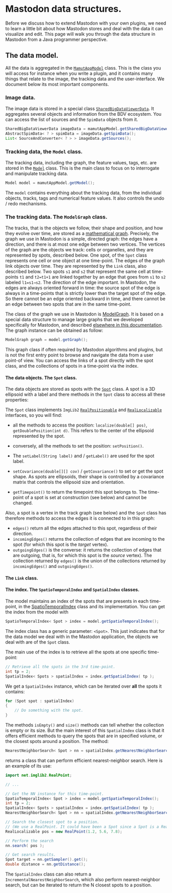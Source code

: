# Mastodon data structures.

Before we discuss how to extend Mastodon with your own plugins, we need to learn a little bit about how Mastodon stores and deal with the data it can visualize and edit.
This page will walk you through the data structure in Mastodon from a Java programmer perspective. 

## The data model.

All the data is aggregated in the [`MamutAppModel`](https://github.com/mastodon-sc/mastodon/blob/master/src/main/java/org/mastodon/mamut/MamutAppModel.java) class. 
This is the class you will access for instance when you write a plugin, and it contains many things that relate to the image, the tracking data and the user-interface.
We document below its most important components.

### Image data.

The image data is stored in a special class [`SharedBigDataViewerData`](https://github.com/mastodon-sc/mastodon/blob/master/src/main/java/org/mastodon/views/bdv/SharedBigDataViewerData.java). 
It aggregates several objects and information from the BDV ecosystem.
You can access the list of sources and the `SpimData` objects from it.
```java
SharedBigDataViewerData imageData = mamutAppModel.getSharedBigDataViewerData();
AbstractSpimData< ? > spimData = imageData.getSpimData();
List< SourceAndConverter< ? > > imageData.getSources();
```

### Tracking data, the `Model` class.

The tracking data, including the graph, the feature values, tags, etc. are stored in the [`Model`](https://github.com/mastodon-sc/mastodon/blob/master/src/main/java/org/mastodon/mamut/model/Model.java) class.
This is the main class to focus on to interrogate and manipulate tracking data.

```java
Model model = mamutAppModel.getModel();
```

The `model` contains everything about the tracking data, from the individual objects, tracks, tags and numerical feature values. 
It also controls the undo / redo mechanisms.

### The tracking data. The `ModelGraph` class.

The tracks, that is the objects we follow, their shape and position, and how they evolve over time, are stored as a [mathematical graph](https://en.wikipedia.org/wiki/Graph_(discrete_mathematics)).
Precisely, the graph we use in Mastodon is a simple, directed graph: the edges have a direction, and there is at most one edge between two vertices. 
The vertices of the graph are the objects we track: cells or organelles, and they are represented by spots, described below.
One spot, of the `Spot` class represents one cell or one object at one time-point.
The edges of the graph link objects over time. 
They are represented by the `Link` class, also described below.
Two spots `s1` and `s2` that represent the same cell at time-points `t1` and `t2=t1+1` are linked together by an edge that goes from `s1` to `s2` labeled `l1=s1→s2`.
The direction of the edge important. 
In Mastodon, the edges are always oriented forward in time: the source spot of the edge is always in a time-points that is strictly lower than the target spot of the edge.
So there cannot be an edge oriented backward in time, and there cannot be an edge between two spots that are in the same time-point.

The class of the graph we use in Mastodon is [ModelGraph](https://github.com/mastodon-sc/mastodon/blob/master/src/main/java/org/mastodon/mamut/model/ModelGraph.java).
It is based on a special data structure to manage large graphs that we developed specifically for Mastodon, and described [elsewhere in this documentation](../partE/mastodon_graph_data_structure.md).
The graph instance can be obtained as follow:
```java
ModelGraph graph = model.getGraph();
```

This graph class if often required by Mastodon algorithms and plugins, but is not the first entry point to browse and navigate the data from a user point-of view. 
You can access the links of a spot directly with the spot class, and the collections of spots in a time-point via the index.


#### The data objects. The `Spot` class.

The data objects are stored as spots with the [`Spot`](https://github.com/mastodon-sc/mastodon/blob/master/src/main/java/org/mastodon/mamut/model/Spot.java) class. 
A spot is a 3D ellipsoid with a label and there methods in the `Spot` class to access all these properties:

The `Spot` class implements `ImgLib2` [`RealPositionable`](https://javadoc.scijava.org/ImgLib2/net/imglib2/RealPositionable.html) and [`RealLocalizable`](https://javadoc.scijava.org/ImgLib2/net/imglib2/RealLocalizable.html) interfaces, so you will find:
- all the methods to access the position: `localize(double[] pos)`, `getDoublePosition(int d)`. This refers to the center of the ellipsoid represented by the spot. 
- conversely, all the methods to set the position: `setPosition()`.

- The `setLabel(String label)` and / `getLabel()` are used for the spot label.
- `setCovariance(double[][] cov)` / `getCovariance()` to set or get the spot shape. As spots are ellipsoids, their shape is controlled by a covariance matrix that controls the ellipsoid size and orientation.
- `getTimepoint()` to return the timepoint this spot belongs to. The time-point of a spot is set at construction (see below) and cannot be changed.

Also, a spot is a vertex in the track graph (see below) and the `Spot` class has therefore methods to access the edges it is connected to in this graph:
- `edges()` return all the edges attached to this spot, regardless of their direction.
- `incomingEdges()` returns the collection of edges that are incoming to the spot (for which this spot is the _target_ vertex).
- `outgoingEdges()` is the converse: it returns the collection of edges that are outgoing, that is, for which this spot is the _source_ vertex).
The collection returned by `edges()` is the union of the collections returned by `incomingEdges()` and `outgoingEdges()`.

#### The `Link` class.


#### The index. The `SpatioTemporalIndex` and `SpatialIndex` classes.

The model maintains an index of the spots that are presents in each time-point, in the [SpatioTemporalIndex](https://github.com/mastodon-sc/mastodon-graph/blob/master/src/main/java/org/mastodon/spatial/SpatioTemporalIndex.java) class and its implementation.
You can get the index from the model with
```java
SpatioTemporalIndex< Spot > index = model.getSpatioTemporalIndex();
```

The index class has a generic parameter: `<Spot>`. 
This just indicates that for the data model we deal with in the Mastodon application, the objects we deal with are of the `Spot` class. 

The main use of the index is to retrieve all the spots at one specific time-point:
```java
// Retrieve all the spots in the 3rd time-point.
int tp = 2;
SpatialIndex< Spots > spatialIndex = index.getSpatialIndex( tp );
```

We get a `SpatialIndex` instance, which can be iterated over **all** the spots it contains:
```java
for (Spot spot : spatialIndex)
{
	// Do something with the spot.
}
```
The methods `isEmpty()` and `size()` methods can tell whether the collection is empty or its size. 
But the main interest of this `SpatialIndex` class is that it offers efficient methods to query the spots that are in specified volume, or the closest spots around a position.
The method:
```java
NearestNeighborSearch< Spot > nn = spatialIndex.getNearestNeighborSearch();
```
returns a class that can perform efficient nearest-neighbor search. 
Here is an example of its use:
```java
import net.imglib2.RealPoint;

// ...

// Get the NN instance for this time-point.
SpatioTemporalIndex< Spot > index = model.getSpatioTemporalIndex();
int tp = 2;
SpatialIndex< Spots > spatialIndex = index.getSpatialIndex( tp );
NearestNeighborSearch< Spot > nn = spatialIndex.getNearestNeighborSearch();

// Search the closest spot to a position.
// (We use a RealPoint. It could have been a Spot since a Spot is a RealLocalizable.)
RealLocalizable pos = new RealPoint(1.2, 5.6, 7.8);

// Perform the search 
nn.search( pos );

// Get search results.
Spot target = nn.getSampler().get();
double distance = nn.getDistance();
```

The `SpatialIndex` class can also return a `IncrementalNearestNeighborSearch`, which also perform nearest-neighbor search, but can be iterated to return the N closest spots to a position.

